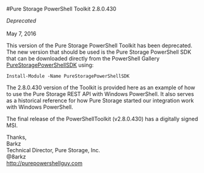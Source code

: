 #Pure Storage PowerShell Toolkit 2.8.0.430

*Deprecated*<br><br>
May 7, 2016<br>

This version of the Pure Storage PowerShell Toolkit has been deprecated. The new version that should be used is the Pure Storage PowerShell SDK that can be downloaded directly from the PowerShell Gallery [PureStoragePowerShellSDK](https://www.powershellgallery.com/packages/PureStoragePowerShellSDK/1.16.6.0) using:

`Install-Module -Name PureStoragePowerShellSDK`

The 2.8.0.430 version of the Toolkit is provided here as an example of how to use the Pure Storage REST API with Windows PowerShell. It also serves as a historical reference for how Pure Storage started our integration work with Windows PowerShell. 

The final release of the PowerShellToolkit (v2.8.0.430) has a digitally signed MSI.

Thanks,<br>
Barkz<br>
Technical Director, Pure Storage, Inc.<br>
@8arkz<br>
http://purepowershellguy.com<br>
